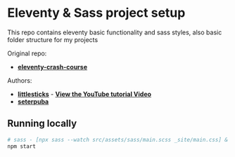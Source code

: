 # Eleventy & Sass project setup

This repo contains eleventy basic functionality and sass styles, also basic folder structure for my projects

Original repo:
- **[eleventy-crash-course](https://github.com/littlesticks/eleventy-crash-course)**

Authors: 
- **[littlesticks](https://github.com/littlesticks)** - **[View the YouTube tutorial Video](https://youtu.be/uzM5lETc6Sg)**
- **[seterpuba](https://github.com/seterpuba)**

## Running locally

```bash
# sass - [npx sass --watch src/assets/sass/main.scss _site/main.css] &  eleventy [npx eleventy --serve]
npm start
```
